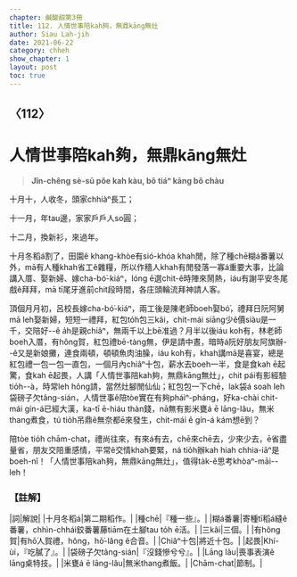 ```yaml
---
chapter: 鹹酸甜第3冊
title: 112. 人情世事陪kah夠，無鼎kāng無灶
author: Siau Lah-jih
date: 2021-06-22
category: chheh
show_chapter: 1
layout: post
toc: true
---
```


## 〈112〉
# 人情世事陪kah夠，無鼎kāng無灶
> **Jîn-chêng sè-sū pôe kah kàu, bô tiáⁿ kāng bô chàu**
 
十月十，人收冬，頭家chhiàⁿ長工；

十一月，年tau邊，家家戶戶人so圓；

十二月，換新衫，來過年。

十月冬稻á割了，田園ê khang-khòe有sió-khóa khah閒，除了種chē糊á番薯以外，mā有人種khah省工ê雜糧，所以作穡人khah有閒發落一寡á重要大事，比論講入厝、娶新婦、嫁cha-bó͘-kiáⁿ，lóng ē選chit-ê時陣來鬧熱，iáu有謝平安冬尾戲ê拜拜，mā tī尾牙進前chit段時間，各庄頭輪流拜神請人客。

頂個月月初，呂校長嫁cha-bó͘-kiáⁿ，兩工後是陳老師boeh娶bó͘，禮拜日阮阿舅mā leh娶新婦，短短一禮拜，紅包to̍h包三kâi，chit-mái siāng少ê價siàu是一千，交陪好--ê a̍h是親chiâⁿ，無兩千以上bē准過？月半以後iáu koh有，林老師boeh入厝，有hông賀，紅包禮bē-tàng無，伊是請中晝，暗時á阮好朋友阿旗辦--ê又是新娘攤，連食兩頓，頓頓魚肉油臊，iáu koh有，khah講mā是喜宴，總是紅包禮一包一包一直包，一個月內chiâⁿ十包，薪水去boeh一半，食是食kah ē起驚，食kah ē起畏，人講「人情世事陪kah夠，無鼎kāng無灶」，chit pái有影經驗tio̍h--à，時常leh hông請，當然灶腳閒仙仙；紅包包一下chē，lak袋á soah leh袋磅子欠tâng-sián，人情世事ê陪tòe實在有夠pháiⁿ-pháng，好ka-chài chit-mái gín-á已經大漢，ka-tī ē-hiáu thàn錢，nā無有影米甕á ē lāng-lâu，無米thang煮食，tú tio̍h吊鼎ê無奈都ē來發生，chit-mái ê gín-á kám想ē到？

陪tòe tio̍h chām-chat，禮尚往來，有來á有去，chē來chē去，少來少去，ē省盡量省，朋友交陪重感情，平常ê交情khah要緊，ná tio̍h辦kah hiah chhia-iāⁿ是boeh-nî！「人情世事陪kah夠，無鼎kāng無灶」，值得ta̍k-ê思考khòaⁿ-māi--leh！

 
### 【註解】

|詞|解說|
|十月冬稻á|第二期稻作。|
|種chē|『種一些』。|
|糊á番薯|寄種tī稻á縫ê番薯，chhìn-chhái鉸番薯藤tiām在土腳tau to̍h ē活。|
|三kâi|三個。|
|有hông賀|有hō͘人賀禮，hông，hō͘-lâng ê合音。|
|Chiâⁿ十包|將近十包。|
|起畏|Khí-ùi，『吃膩了』。|
|袋磅子欠tâng-sián|『沒錢慘兮兮』。|
|Lāng lâu|喪事表演ê lāng桌特技。|
|米甕á ē lāng-lâu|無米thang煮飯。|
|Chām-chat|節制。|
